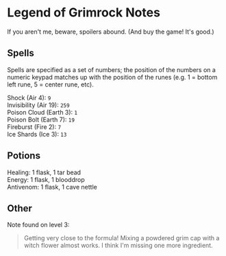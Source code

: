 Legend of Grimrock Notes
========================
If you aren't me, beware, spoilers abound. (And buy the game! It's good.)

Spells
------
Spells are specified as a set of numbers; the position of the numbers on a numeric keypad matches up with the position of the runes (e.g. 1 = bottom left rune, 5 = center rune, etc).

Shock (Air 4): `9`  
Invisibility (Air 19): `259`  
Poison Cloud (Earth 3): `1`  
Poison Bolt (Earth 7): `19`  
Fireburst (Fire 2): `7`  
Ice Shards (Ice 3): `13`  

Potions
-------
Healing: 1 flask, 1 tar bead  
Energy: 1 flask, 1 blooddrop  
Antivenom: 1 flask, 1 cave nettle  

Other
-----
Note found on level 3:
> Getting very close to the formula!
> Mixing a powdered grim cap with
> a witch flower almost works. I think
> I'm missing one more ingredient.
